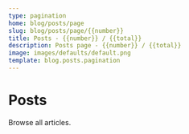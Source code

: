 ```yaml
---
type: pagination
home: blog/posts/page
slug: blog/posts/page/{{number}}
title: Posts - {{number}} / {{total}}
description: Posts page - {{number}} / {{total}}  
image: images/defaults/default.png
template: blog.posts.pagination
---
```


# Posts

Browse all articles.
